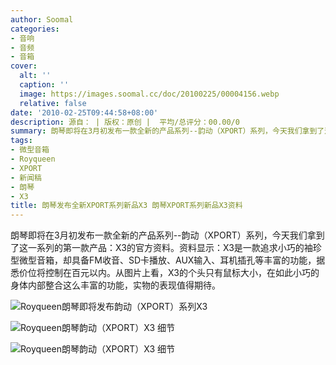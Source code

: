 ```yaml
---
author: Soomal
categories:
- 音响
- 音频
- 音箱
cover:
  alt: ''
  caption: ''
  image: https://images.soomal.cc/doc/20100225/00004156.webp
  relative: false
date: '2010-02-25T09:44:58+08:00'
description: 源自： | 版权：原创 |  平均/总评分：00.00/0
summary: 朗琴即将在3月初发布一款全新的产品系列--韵动（XPORT）系列，今天我们拿到了这一系列的第一款产品：X3的官方资料。资料显示：X3是一款追求小巧的袖珍型微型音箱，却具备FM收音、SD卡播放、AUX输入、耳机插孔等丰富的功能，据悉价位将控制在百元以内。
tags:
- 微型音箱
- Royqueen
- XPORT
- 新闻稿
- 朗琴
- X3
title: 朗琴发布全新XPORT系列新品X3 朗琴XPORT系列新品X3资料
---
```


朗琴即将在3月初发布一款全新的产品系列--韵动（XPORT）系列，今天我们拿到了这一系列的第一款产品：X3的官方资料。资料显示：X3是一款追求小巧的袖珍型微型音箱，却具备FM收音、SD卡播放、AUX输入、耳机插孔等丰富的功能，据悉价位将控制在百元以内。从图片上看，X3的个头只有鼠标大小，在如此小巧的身体内部整合这么丰富的功能，实物的表现值得期待。





![Royqueen朗琴即将发布韵动（XPORT）系列X3](https://images.soomal.cc/doc/20100225/00004156.webp)





![Royqueen朗琴韵动（XPORT）X3 细节](https://images.soomal.cc/doc/20100225/00004157.webp)





![Royqueen朗琴韵动（XPORT）X3 细节](https://images.soomal.cc/doc/20100225/00004158.webp)